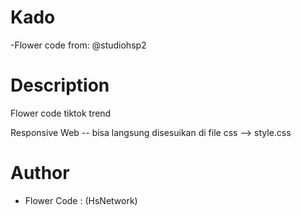 # Kado
-Flower code from: @studiohsp2


# Description
Flower code tiktok trend 

Responsive Web -- bisa langsung disesuikan di file css --> style.css

# Author
- Flower Code : (HsNetwork)

